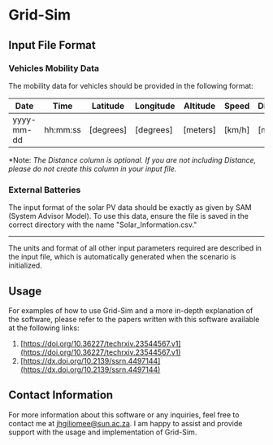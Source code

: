 # Grid-Sim

## Input File Format

### Vehicles Mobility Data
The mobility data for vehicles should be provided in the following format:

| Date         | Time     | Latitude        | Longitude     | Altitude | Speed   | Distance* |
| -------------| ---------| --------------- | --------------| ---------| --------|--------|
| yyyy-mm-dd   | hh:mm:ss | [degrees]       | [degrees]     | [meters] | [km/h]  | [meters] |

*Note: *The Distance column is optional. If you are not including Distance, please do not create this column in your input file.*

### External Batteries
The input format of the solar PV data should be exactly as given by SAM (System Advisor Model). To use this data, ensure the file is saved in the correct directory with the name "Solar_Information.csv."

---

The units and format of all other input parameters required are described in the input file, which is automatically generated when the scenario is initialized.

## Usage

For examples of how to use Grid-Sim and a more in-depth explanation of the software, please refer to the papers written with this software available at the following links:

1. [https://doi.org/10.36227/techrxiv.23544567.v1](https://doi.org/10.36227/techrxiv.23544567.v1)
2. [https://dx.doi.org/10.2139/ssrn.4497144](https://dx.doi.org/10.2139/ssrn.4497144)

## Contact Information

For more information about this software or any inquiries, feel free to contact me at jhgiliomee@sun.ac.za. I am happy to assist and provide support with the usage and implementation of Grid-Sim.











